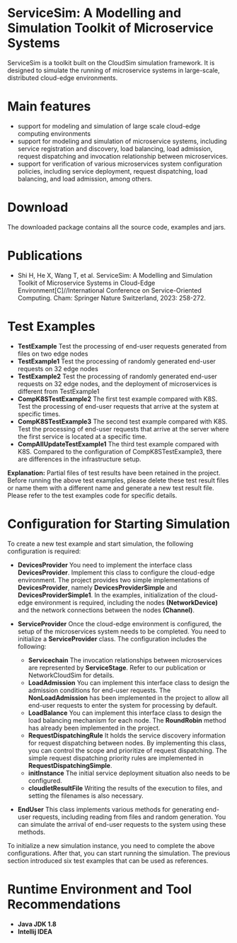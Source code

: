 # ServiceSim: A Modelling and Simulation Toolkit of Microservice Systems #

ServiceSim is a toolkit built on the CloudSim simulation framework. It is designed to simulate the running of microservice systems in large-scale, distributed cloud-edge environments.

# Main features #

  * support for modeling and simulation of large scale cloud-edge computing environments
  * support for modeling and simulation of microservice systems, including service registration and discovery, load balancing, load admission, request dispatching and invocation relationship between microservices.
  * support for verification of various microservices system configuration policies, including service deployment, request dispatching, load balancing, and load admission, among others.

# Download #

The downloaded package contains all the source code, examples and jars.

# Publications #

  * Shi H, He X, Wang T, et al. ServiceSim: A Modelling and Simulation Toolkit of Microservice Systems in Cloud-Edge Environment[C]//International Conference on Service-Oriented Computing. Cham: Springer Nature Switzerland, 2023: 258-272.

# Test Examples #

* **TestExample**
    Test the processing of end-user requests generated from files on two edge nodes
* **TestExample1**
    Test the processing of randomly generated end-user requests on 32 edge nodes
* **TestExample2**
    Test the processing of randomly generated end-user requests on 32 edge nodes, and the deployment of microservices is different from TestExample1
* **CompK8STestExample2**
    The first test example compared with K8S. Test the processing of end-user requests that arrive at the system at specific times.
* **CompK8STestExample3**
    The second test example compared with K8S. Test the processing of end-user requests that arrive at the server where the first service is located at a specific time.
* **CompAllUpdateTestExample1**
    The third test example compared with K8S. Compared to the configuration of CompK8STestExample3, there are differences in the infrastructure setup.

**Explanation:** Partial files of test results have been retained in the project. Before running the above test examples, please delete these test result files or name them with a different name and generate a new test result file. Please refer to the test examples code for specific details.

# Configuration for Starting Simulation #

To create a new test example and start simulation, the following configuration is required:

* **DevicesProvider**
    You need to implement the interface class **DevicesProvider**. Implement this class to configure the cloud-edge environment. The project provides two simple implementations of **DevicesProvider**, namely **DevicesProviderSimple** and **DevicesProviderSimple1**. In the examples, initialization of the cloud-edge environment is required, including the nodes **(NetworkDevice)** and the network connections between the nodes **(Channel)**.

* **ServiceProvider**
    Once the cloud-edge environment is configured, the setup of the microservices system needs to be completed. You need to initialize a **ServiceProvider** class. The configuration includes the following:
    * **Servicechain**
    The invocation relationships between microservices are represented by **ServiceStage**. Refer to our publication or NetworkCloudSim for details.
    * **LoadAdmission**
    You can implement this interface class to design the admission conditions for end-user requests. The **NonLoadAdmission** has been implemented in the project to allow all end-user requests to enter the system for processing by default.
    * **LoadBalance**
    You can implement this interface class to design the load balancing mechanism for each node. The **RoundRobin** method has already been implemented in the project.
    * **RequestDispatchingRule**
    It holds the service discovery information for request dispatching between nodes. By implementing this class, you can control the scope and prioritize of request dispatching. The simple request dispatching priority rules are implemented in **RequestDispatchingSimple**.
    * **initInstance**
    The initial service deployment situation also needs to be configured.
    * **cloudletResultFile**
    Writing the results of the execution to files, and setting the filenames is also necessary.

* **EndUser**
    This class implements various methods for generating end-user requests, including reading from files and random generation. You can simulate the arrival of end-user requests to the system using these methods.

To initialize a new simulation instance, you need to complete the above configurations. After that, you can start running the simulation. The previous section introduced six test examples that can be used as references.

# Runtime Environment and Tool Recommendations #
* **Java JDK 1.8**
* **Intellij IDEA**



